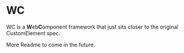 # WC

WC is a **W**eb**C**omponent framework that just sits closer to the original CustomElement spec.

More Readme to come in the future.